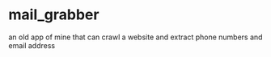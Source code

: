 # mail_grabber
an old app of mine that can crawl a website and extract phone numbers and email address
